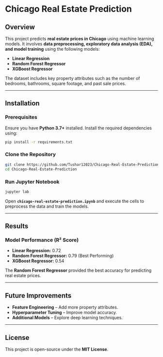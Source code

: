 # Chicago Real Estate Prediction

## Overview

This project predicts **real estate prices in Chicago** using machine learning models. It involves **data preprocessing, exploratory data analysis (EDA), and model training** using the following models:

- **Linear Regression**
- **Random Forest Regressor**
- **XGBoost Regressor**

The dataset includes key property attributes such as the number of bedrooms, bathrooms, square footage, and past sale prices.

---

## Installation

### Prerequisites

Ensure you have **Python 3.7+** installed. Install the required dependencies using:

```bash
pip install -r requirements.txt
```

### Clone the Repository

```bash
git clone https://github.com/Tushar12023/Chicago-Real-Estate-Prediction.git
cd Chicago-Real-Estate-Prediction
```

### Run Jupyter Notebook

```bash
jupyter lab
```

Open **`chicago-real-estate-prediction.ipynb`** and execute the cells to preprocess the data and train the models.

---

## Results

### Model Performance (R² Score)
- **Linear Regression:** 0.72
- **Random Forest Regressor:** 0.79 (Best Performing)
- **XGBoost Regressor:** 0.54

The **Random Forest Regressor** provided the best accuracy for predicting real estate prices.

---

## Future Improvements

- **Feature Engineering** – Add more property attributes.
- **Hyperparameter Tuning** – Improve model accuracy.
- **Additional Models** – Explore deep learning techniques.

---

## License

This project is open-source under the **MIT License**.


